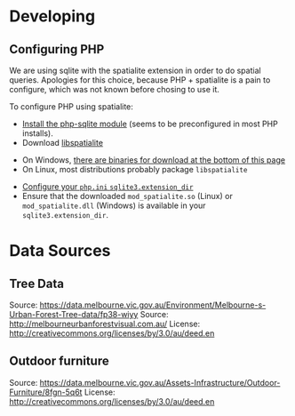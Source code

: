 # Developing

## Configuring PHP

We are using sqlite with the spatialite extension in order to do spatial queries.
Apologies for this choice, because PHP + spatialite is a pain to configure, which was not known before chosing to use it.

To configure PHP using spatialite:
 * [Install the php-sqlite module](http://php.net/manual/en/sqlite3.installation.php) (seems to be preconfigured in most PHP installs).
 * Download [libspatialite](http://www.gaia-gis.it/gaia-sins/)
  + On Windows, [there are binaries for download at the bottom of this page](http://www.gaia-gis.it/gaia-sins/)
  + On Linux, most distributions probably package `libspatialite`
 * [Configure your `php.ini` `sqlite3.extension_dir`](http://www.gaia-gis.it/spatialite-2.4.0-4/splite-php.html)
 * Ensure that the downloaded `mod_spatialite.so` (Linux) or `mod_spatialite.dll` (Windows) is available in your `sqlite3.extension_dir`.

# Data Sources

## Tree Data

Source: https://data.melbourne.vic.gov.au/Environment/Melbourne-s-Urban-Forest-Tree-data/fp38-wiyy
Source: http://melbourneurbanforestvisual.com.au/
License: http://creativecommons.org/licenses/by/3.0/au/deed.en


## Outdoor furniture

Source: https://data.melbourne.vic.gov.au/Assets-Infrastructure/Outdoor-Furniture/8fgn-5q6t
License: http://creativecommons.org/licenses/by/3.0/au/deed.en
